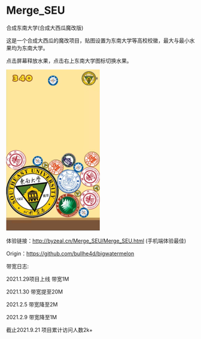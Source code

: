 # Merge_SEU
合成东南大学(合成大西瓜魔改版)

这是一个合成大西瓜的魔改项目，贴图设置为东南大学等高校校徽，最大与最小水果均为东南大学。

点击屏幕释放水果，点击右上东南大学图标切换水果。

<img src="https://github.com/Luciferbobo/Merge_SEU/blob/main/Fig/6eac2f5fdc225e2593eee4c9c00a2dc.jpg" width="250" height="430"> 

体验链接：http://byzeal.cn/Merge_SEU/Merge_SEU.html (手机端体验最佳)

Origin：https://github.com/bullhe4d/bigwatermelon

带宽日志:

2021.1.29项目上线 带宽1M

2021.1.30 带宽提至20M

2021.2.5 带宽降至2M

2021.2.9 带宽降至1M

截止2021.9.21 项目累计访问人数2k+ 
